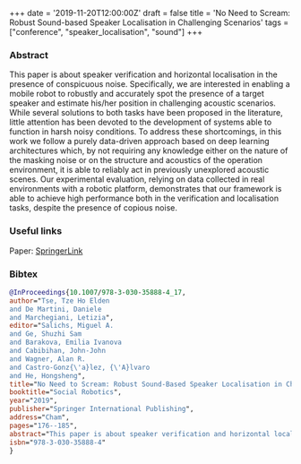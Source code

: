 +++
date = '2019-11-20T12:00:00Z'
draft = false
title = 'No Need to Scream: Robust Sound-based Speaker Localisation in Challenging Scenarios'
tags = ["conference", "speaker_localisation", "sound"]
+++

### Abstract
This paper is about speaker verification and horizontal localisation in the presence of conspicuous noise. Specifically, we are interested in enabling a mobile robot to robustly and accurately spot the presence of a target speaker and estimate his/her position in challenging acoustic scenarios. While several solutions to both tasks have been proposed in the literature, little attention has been devoted to the development of systems able to function in harsh noisy conditions. To address these shortcomings, in this work we follow a purely data-driven approach based on deep learning architectures which, by not requiring any knowledge either on the nature of the masking noise or on the structure and acoustics of the operation environment, it is able to reliably act in previously unexplored acoustic scenes. Our experimental evaluation, relying on data collected in real environments with a robotic platform, demonstrates that our framework is able to achieve high performance both in the verification and localisation tasks, despite the presence of copious noise.

### Useful links
Paper: [SpringerLink](https://link.springer.com/chapter/10.1007/978-3-030-35888-4_17)

### Bibtex
```bibtex
@InProceedings{10.1007/978-3-030-35888-4_17,
author="Tse, Tze Ho Elden
and De Martini, Daniele
and Marchegiani, Letizia",
editor="Salichs, Miguel A.
and Ge, Shuzhi Sam
and Barakova, Emilia Ivanova
and Cabibihan, John-John
and Wagner, Alan R.
and Castro-Gonz{\'a}lez, {\'A}lvaro
and He, Hongsheng",
title="No Need to Scream: Robust Sound-Based Speaker Localisation in Challenging Scenarios",
booktitle="Social Robotics",
year="2019",
publisher="Springer International Publishing",
address="Cham",
pages="176--185",
abstract="This paper is about speaker verification and horizontal localisation in the presence of conspicuous noise. Specifically, we are interested in enabling a mobile robot to robustly and accurately spot the presence of a target speaker and estimate his/her position in challenging acoustic scenarios. While several solutions to both tasks have been proposed in the literature, little attention has been devoted to the development of systems able to function in harsh noisy conditions. To address these shortcomings, in this work we follow a purely data-driven approach based on deep learning architectures which, by not requiring any knowledge either on the nature of the masking noise or on the structure and acoustics of the operation environment, it is able to reliably act in previously unexplored acoustic scenes. Our experimental evaluation, relying on data collected in real environments with a robotic platform, demonstrates that our framework is able to achieve high performance both in the verification and localisation tasks, despite the presence of copious noise.",
isbn="978-3-030-35888-4"
}
```
